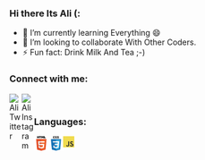 ### Hi there Its Ali (:

- 🌱 I’m currently learning Everything 😄
- 👯 I’m looking to collaborate With Other Coders.
- ⚡ Fun fact: Drink Milk And Tea ;-)

### Connect with me:

<a href="https://twitter.com/0k1l1">
  <img align="left" alt="Ali Twitter" width="22px" src="https://www.flaticon.com/svg/vstatic/svg/733/733579.svg?token=exp=1612900587~hmac=ec77c83ef603777d12ffff54a76d46df" />
</a>
<a href="https://www.instagram.com/0k1lx/">
  <img align="left" alt="Ali Instagram" width="22px" src="https://www.flaticon.com/svg/vstatic/svg/2111/2111463.svg?token=exp=1612900719~hmac=4135ec191d5424e0e7ab397483fc1fcc" />
</a>

<br />

### Languages:

<img align="left" alt="HTML5" width="26px" src="https://raw.githubusercontent.com/github/explore/80688e429a7d4ef2fca1e82350fe8e3517d3494d/topics/html/html.png" />
<img align="left" alt="CSS3" width="26px" src="https://raw.githubusercontent.com/github/explore/80688e429a7d4ef2fca1e82350fe8e3517d3494d/topics/css/css.png" />
<img align="left" alt="JavaScript" width="20px" src="https://raw.githubusercontent.com/github/explore/80688e429a7d4ef2fca1e82350fe8e3517d3494d/topics/javascript/javascript.png" /
